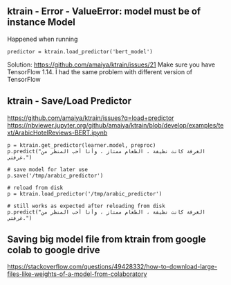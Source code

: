 ## ktrain - Error - ValueError: model must be of instance Model

Happened when running
```
predictor = ktrain.load_predictor('bert_model')
```

Solution:
https://github.com/amaiya/ktrain/issues/21
Make sure you have TensorFlow 1.14. I had the same problem with different version of TensorFlow


## ktrain - Save/Load Predictor
https://github.com/amaiya/ktrain/issues?q=load+predictor
https://nbviewer.jupyter.org/github/amaiya/ktrain/blob/develop/examples/text/ArabicHotelReviews-BERT.ipynb

```
p = ktrain.get_predictor(learner.model, preproc)
p.predict("الغرفة كانت نظيفة ، الطعام ممتاز ، وأنا أحب المنظر من غرفتي.")

# save model for later use
p.save('/tmp/arabic_predictor')

# reload from disk
p = ktrain.load_predictor('/tmp/arabic_predictor')

# still works as expected after reloading from disk
p.predict("الغرفة كانت نظيفة ، الطعام ممتاز ، وأنا أحب المنظر من غرفتي.")
```


## Saving big model file from ktrain from google colab to google drive
https://stackoverflow.com/questions/49428332/how-to-download-large-files-like-weights-of-a-model-from-colaboratory